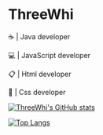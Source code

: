 # ThreeWhi

<p>☕️ | Java developer</p>
<p>💻 | JavaScript developer</p>
<p>📋 | Html developer</p>
<p>📐 | Css developer</p>

[![ThreeWhi's GitHub stats](https://github-readme-stats.vercel.app/api?username=ThreeWhi&theme=gruvbox)](https://github.com/anuraghazra/github-readme-stats)

[![Top Langs](https://github-readme-stats.vercel.app/api/top-langs/?username=ThreeWhi)](https://github.com/anuraghazra/github-readme-stats)
